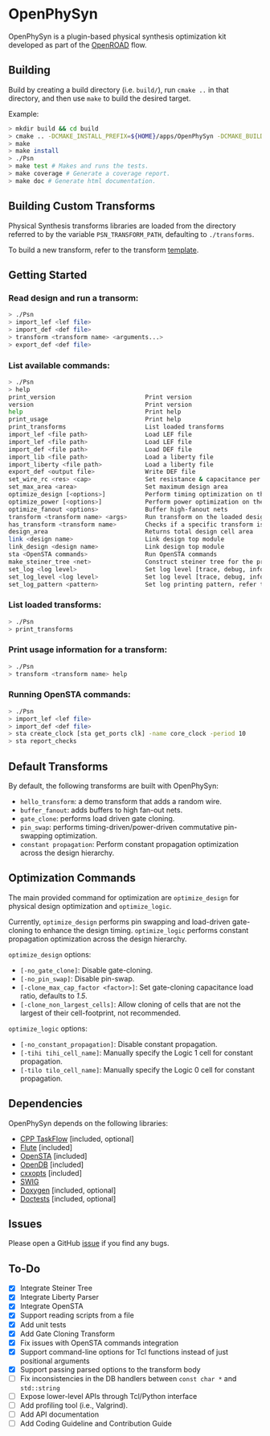 # OpenPhySyn

OpenPhySyn is a plugin-based physical synthesis optimization kit developed as part of the [OpenROAD](https://theopenroadproject.org/) flow.

## Building

Build by creating a build directory (i.e. `build/`), run `cmake ..` in that directory, and then use `make` to build the desired target.

Example:

```bash
> mkdir build && cd build
> cmake .. -DCMAKE_INSTALL_PREFIX=${HOME}/apps/OpenPhySyn -DCMAKE_BUILD_TYPE=[Debug | Coverage | Release]
> make
> make install
> ./Psn
> make test # Makes and runs the tests.
> make coverage # Generate a coverage report.
> make doc # Generate html documentation.
```

## Building Custom Transforms

Physical Synthesis transforms libraries are loaded from the directory referred to by the variable `PSN_TRANSFORM_PATH`, defaulting to `./transforms`.

To build a new transform, refer to the transform [template](https://github.com/scale-lab/OpenPhySynHelloTransform).

## Getting Started

### Read design and run a transorm:

```bash
> ./Psn
> import_lef <lef file>
> import_def <def file>
> transform <transform name> <arguments...>
> export_def <def file>
```

### List available commands:

```bash
> ./Psn
> help
print_version                         Print version
version                               Print version
help                                  Print help
print_usage                           Print help
print_transforms                      List loaded transforms
import_lef <file path>                Load LEF file
import_lef <file path>                Load LEF file
import_def <file path>                Load DEF file
import_lib <file path>                Load a liberty file
import_liberty <file path>            Load a liberty file
export_def <output file>              Write DEF file
set_wire_rc <res> <cap>               Set resistance & capacitance per micron
set_max_area <area>                   Set maximum design area
optimize_design [<options>]           Perform timing optimization on the design
optimize_power [<options>]            Perform power optimization on the design
optimize_fanout <options>             Buffer high-fanout nets
transform <transform name> <args>     Run transform on the loaded design
has_transform <transform name>        Checks if a specific transform is loaded
design_area                           Returns total design cell area
link <design name>                    Link design top module
link_design <design name>             Link design top module
sta <OpenSTA commands>                Run OpenSTA commands
make_steiner_tree <net>               Construct steiner tree for the provided net
set_log <log level>                   Set log level [trace, debug, info, warn, error, critical, off]
set_log_level <log level>             Set log level [trace, debug, info, warn, error, critical, off]
set_log_pattern <pattern>             Set log printing pattern, refer to spdlog logger for pattern formats
```

### List loaded transforms:

```bash
> ./Psn
> print_transforms
```

### Print usage information for a transform:

```bash
> ./Psn
> transform <transform name> help
```

### Running OpenSTA commands:

```bash
> ./Psn
> import_lef <lef file>
> import_def <def file>
> sta create_clock [sta get_ports clk] -name core_clock -period 10
> sta report_checks
```

## Default Transforms

By default, the following transforms are built with OpenPhySyn:

-   `hello_transform`: a demo transform that adds a random wire.
-   `buffer_fanout`: adds buffers to high fan-out nets.
-   `gate_clone`: performs load driven gate cloning.
-   `pin_swap`: performs timing-driven/power-driven commutative pin-swapping optimization.
-   `constant propagation`: Perform constant propagation optimization across the design hierarchy.

## Optimization Commands

The main provided command for optimization are `optimize_design` for physical design optimization and `optimize_logic`.

Currently, `optimize_design` performs pin swapping and load-driven gate-cloning to enhance the design timing. `optimize_logic` performs constant propagation optimization across the design hierarchy.

`optimize_design` options:

-   `[-no_gate_clone]`: Disable gate-cloning.
-   `[-no_pin_swap]`: Disable pin-swap.
-   `[-clone_max_cap_factor <factor>]`: Set gate-cloning capacitance load ratio, defaults to _1.5_.
-   `[-clone_non_largest_cells]`: Allow cloning of cells that are not the largest of their cell-footprint, not recommended.

`optimize_logic` options:

-   `[-no_constant_propagation]`: Disable constant propagation.
-   `[-tihi tihi_cell_name]`: Manually specify the Logic 1 cell for constant propagation.
-   `[-tilo tilo_cell_name]`: Manually specify the Logic 0 cell for constant propagation.

## Dependencies

OpenPhySyn depends on the following libraries:

-   [CPP TaskFlow](https://github.com/cpp-taskflow/cpp-taskflow) [included, optional]
-   [Flute](https://github.com/The-OpenROAD-Project/flute3) [included]
-   [OpenSTA](https://github.com/The-OpenROAD-Project/OpenSTA) [included]
-   [OpenDB](https://github.com/The-OpenROAD-Project/OpenDB) [included]
-   [cxxopts](https://github.com/jarro2783/cxxopts) [included]
-   [SWIG](http://www.swig.org/Doc1.3/Tcl.html)
-   [Doxygen](http://www.doxygen.nl) [included, optional]
-   [Doctests](https://github.com/onqtam/doctest) [included, optional]

## Issues

Please open a GitHub [issue](https://github.com/scale-lab/OpenPhySyn/issues/new) if you find any bugs.

## To-Do

-   [x] Integrate Steiner Tree
-   [x] Integrate Liberty Parser
-   [x] Integrate OpenSTA
-   [x] Support reading scripts from a file
-   [x] Add unit tests
-   [x] Add Gate Cloning Transform
-   [x] Fix issues with OpenSTA commands integration
-   [x] Support command-line options for Tcl functions instead of just positional arguments
-   [x] Support passing parsed options to the transform body
-   [ ] Fix inconsistencies in the DB handlers between `const char *` and `std::string`
-   [ ] Expose lower-level APIs through Tcl/Python interface
-   [ ] Add profiling tool (i.e., Valgrind).
-   [ ] Add API documentation
-   [ ] Add Coding Guideline and Contribution Guide

